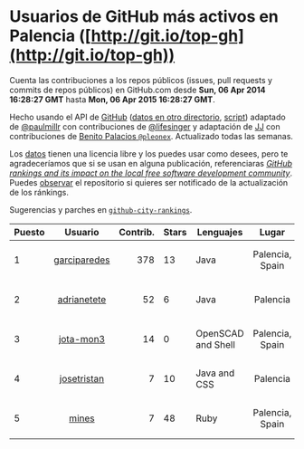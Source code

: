 # Usuarios de GitHub más activos en Palencia ([http://git.io/top-gh](http://git.io/top-gh))



  Cuenta las contribuciones a los repos públicos (issues, pull requests y commits de repos públicos) en GitHub.com desde  **Sun, 06 Apr 2014 16:28:27 GMT** hasta **Mon, 06 Apr 2015 16:28:27 GMT**.

  Hecho usando el API de [GitHub](http://github.com) ([datos en otro directorio](https://github.com/JJ/top-github-users-data/tree/master/data), [script](https://github.com/JJ/top-github-users)) adaptado de [@paulmillr](https://github.com/paulmillr) con contribuciones de [@lifesinger](https://github.com/lifesinger) y adaptación de [JJ](http://jj.github.io) con contribuciones de [Benito Palacios `@pleonex`](http://github.com/pleonex). Actualizado todas las semanas.

  Los [datos](https://github.com/JJ/top-github-users-data/tree/master/data) tienen una licencia libre y los puedes usar como desees, pero te agradeceríamos que si se usan en alguna publicación, referenciaras [*GitHub rankings and its impact on the local free software development community*](https://thewinnower.com/papers/github-rankings-and-its-impact-on-the-local-free-software-development-community). Puedes [observar](https://github.com/JJ/top-github-users-data/subscription) el repositorio si quieres ser notificado de la actualización de los ránkings. 

  Sugerencias y parches en [`github-city-rankings`](http://github.com/JJ/github-city-rankings). 


| Puesto   |  Usuario  |Contrib.| Stars | Lenguajes   |      Lugar      |  Avatar  |
|----------|:---------:|-------:|-------|-------------|:---------------:|----------|
| 1 | [garciparedes](https://github.com/garciparedes) | 378 | 13 | Java | Palencia, Spain | <img src='https://avatars1.githubusercontent.com/u/5640366?v=3&s=64' width='64' height='64' title='Sergio García'> |
| 2 | [adrianetete](https://github.com/adrianetete) | 52 | 6 | Java | Palencia | <img src='https://avatars1.githubusercontent.com/u/6943237?v=3&s=64' width='64' height='64' title='Adrian Calvo'> |
| 3 | [jota-mon3](https://github.com/jota-mon3) | 14 | 0 | OpenSCAD and Shell | Palencia, Spain | <img src='https://avatars3.githubusercontent.com/u/10927068?v=3&s=64' width='64' height='64' title='José Montes Moreno'> |
| 4 | [josetristan](https://github.com/josetristan) | 7 | 10 | Java and CSS | Palencia | <img src='https://avatars2.githubusercontent.com/u/916947?v=3&s=64' width='64' height='64' title='José María Tristán'> |
| 5 | [mines](https://github.com/mines) | 7 | 48 | Ruby | Palencia, Spain | <img src='https://avatars1.githubusercontent.com/u/655278?v=3&s=64' width='64' height='64' title='Borja'> |
